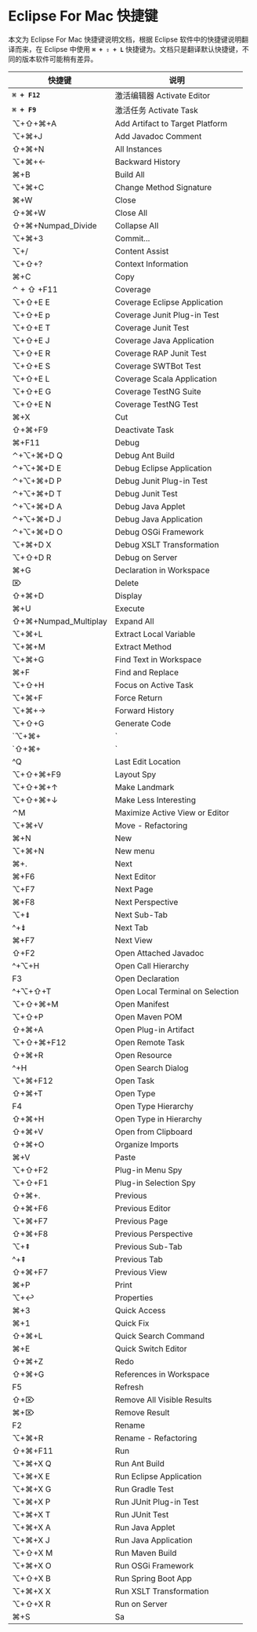 # Eclipse For Mac 快捷键

本文为 Eclipse For Mac 快捷键说明文档，根据 Eclipse 软件中的快捷键说明翻译而来，在 Eclipse 中使用 **`⌘ + ⇧ + L`** 快捷键为。文档只是翻译默认快捷键，不同的版本软件可能稍有差异。

| 快捷键 | 说明 |
| --- | --- |
| **`⌘ + F12`** | 激活编辑器 Activate Editor |
| **`⌘ + F9`** | 激活任务 Activate Task |
|⌥+⇧+⌘+A|Add Artifact to Target Platform|
|⌥+⌘+J|Add Javadoc Comment|
|⇧+⌘+N|All Instances|
|⌥+⌘+←|Backward History|
|⌘+B|Build All|
|⌥+⌘+C|Change Method Signature|
|⌘+W|Close|
|⇧+⌘+W|Close All|
|⇧+⌘+Numpad_Divide|Collapse All|
|⌥+⌘+3|Commit...|
|⌥+/|Content Assist|
|⌥+⇧+?|Context Information|
|⌘+C|Copy|
|⌃ + ⇧ +F11|Coverage|
|⌥+⇧+E E|Coverage Eclipse Application|
|⌥+⇧+E p|Coverage Junit Plug-in Test|
|⌥+⇧+E T|Coverage Junit Test|
|⌥+⇧+E J|Coverage Java Application|
|⌥+⇧+E R|Coverage RAP Junit Test|
|⌥+⇧+E S|Coverage SWTBot Test|
|⌥+⇧+E L|Coverage Scala Application|
|⌥+⇧+E G|Coverage TestNG Suite|
|⌥+⇧+E N|Coverage TestNG Test|
|⌘+X|Cut|
|⇧+⌘+F9|Deactivate Task|
|⌘+F11|Debug|
|⌃+⌥+⌘+D Q|Debug Ant Build|
|⌃+⌥+⌘+D E|Debug Eclipse Application|
|⌃+⌥+⌘+D P|Debug Junit Plug-in Test|
|⌃+⌥+⌘+D T|Debug Junit Test|
|⌃+⌥+⌘+D A|Debug Java Applet|
|⌃+⌥+⌘+D J|Debug Java Application|
|⌃+⌥+⌘+D O|Debug OSGi Framework|
|⌥+⌘+D X|Debug XSLT Transformation|
|⌥+⇧+D R|Debug on Server|
|⌘+G|Declaration in Workspace|
|⌦|Delete|
|⇧+⌘+D|Display|
|⌘+U|Execute|
|⇧+⌘+Numpad_Multiplay|Expand All|
|⌥+⌘+L|Extract Local Variable|
|⌥+⌘+M|Extract Method|
|⌥+⌘+G|Find Text in Workspace|
|⌘+F|Find and Replace|
|⌥+⇧+H|Focus on Active Task|
|⌥+⌘+F|Force Return|
|⌥+⌘+→|Forward History|
|⌥+⇧+G|Generate Code|
|`⌥+⌘+|`|Inline|
|`⇧+⌘+|`|Inspect|
|^Q|Last Edit Location|
|⌥+⇧+⌘+F9|Layout Spy|
|⌥+⇧+⌘+↑|Make Landmark|
|⌥+⇧+⌘+↓|Make Less Interesting|
|⌃M|Maximize Active View or Editor|
|⌥+⌘+V|Move - Refactoring|
|⌘+N|New|
|⌥+⌘+N|New menu|
|⌘+.|Next|
|⌘+F6|Next Editor|
|⌥+F7|Next Page|
|⌘+F8|Next Perspective|
|⌥+⇟|Next Sub-Tab|
|^+⇟|Next Tab|
|⌘+F7|Next View|
|⇧+F2|Open Attached Javadoc|
|^+⌥+H|Open Call Hierarchy|
|F3|Open Declaration|
|^+⌥+⇧+T|Open Local Terminal on Selection|
|⌥+⇧+⌘+M|Open Manifest|
|⌥+⇧+P|Open Maven POM|
|⇧+⌘+A|Open Plug-in Artifact|
|⌥+⇧+⌘+F12|Open Remote Task|
|⇧+⌘+R|Open Resource|
|^+H|Open Search Dialog|
|⌥+⌘+F12|Open Task|
|⇧+⌘+T|Open Type|
|F4|Open Type Hierarchy|
|⇧+⌘+H|Open Type in Hierarchy|
|⇧+⌘+V|Open from Clipboard|
|⇧+⌘+O|Organize Imports|
|⌘+V|Paste|
|⌥+⇧+F2|Plug-in Menu Spy|
|⌥+⇧+F1|Plug-in Selection Spy|
|⇧+⌘+.|Previous|
|⇧+⌘+F6|Previous Editor|
|⌥+⌘+F7|Previous Page|
|⇧+⌘+F8|Previous Perspective|
|⌥+⇞|Previous Sub-Tab|
|^+⇞|Previous Tab|
|⇧+⌘+F7|Previous View|
|⌘+P|Print|
|⌥+↩|Properties|
|⌘+3|Quick Access|
|⌘+1|Quick Fix|
|⇧+⌘+L|Quick Search Command|
|⌘+E|Quick Switch Editor|
|⇧+⌘+Z|Redo|
|⇧+⌘+G|References in Workspace|
|F5|Refresh|
|⇧+⌦|Remove All Visible Results|
|⌘+⌦|Remove Result|
|F2|Rename|
|⌥+⌘+R|Rename - Refactoring|
|⇧+⌘+F11|Run|
|⌥+⌘+X Q|Run Ant Build|
|⌥+⌘+X E|Run Eclipse Application|
|⌥+⌘+X G|Run Gradle Test|
|⌥+⌘+X P|Run JUnit Plug-in Test|
|⌥+⌘+X T|Run JUnit Test|
|⌥+⌘+X A|Run Java Applet|
|⌥+⌘+X J|Run Java Application|
|⌥+⇧+X M|Run Maven Build|
|⌥+⌘+X O|Run OSGi Framework|
|⌥+⇧+X B|Run Spring Boot App|
|⌥+⌘+X X|Run XSLT Transformation|
|⌥+⇧+X R|Run on Server|
|⌘+S|Sa|
